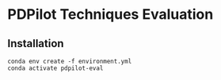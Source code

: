 # PDPilot Techniques Evaluation

## Installation

```
conda env create -f environment.yml
conda activate pdpilot-eval
```

